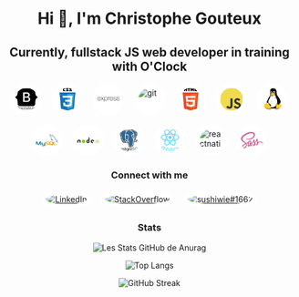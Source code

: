 # <center>Hi 👋, I'm Christophe Gouteux
## <center>Currently, fullstack JS web developer in training with O'Clock


<div class='language_container'>
<img src="https://raw.githubusercontent.com/devicons/devicon/master/icons/bootstrap/bootstrap-plain-wordmark.svg" alt="bootstrap"/>
<img src="https://raw.githubusercontent.com/devicons/devicon/master/icons/css3/css3-original-wordmark.svg" alt="css3"/>
<img src="https://raw.githubusercontent.com/devicons/devicon/master/icons/express/express-original-wordmark.svg" alt="express"/> 
<img src="https://www.vectorlogo.zone/logos/git-scm/git-scm-icon.svg" alt="git"/>
<img src="https://raw.githubusercontent.com/devicons/devicon/master/icons/html5/html5-original-wordmark.svg" alt="html5"/>
<img src="https://raw.githubusercontent.com/devicons/devicon/master/icons/javascript/javascript-original.svg" alt="javascript"/>
<img src="https://raw.githubusercontent.com/devicons/devicon/master/icons/linux/linux-original.svg" alt="linux"/>
<img src="https://raw.githubusercontent.com/devicons/devicon/master/icons/mysql/mysql-original-wordmark.svg" alt="mysql"/>
<img src="https://raw.githubusercontent.com/devicons/devicon/master/icons/nodejs/nodejs-original-wordmark.svg" alt="nodejs"/>
<img src="https://raw.githubusercontent.com/devicons/devicon/master/icons/postgresql/postgresql-original-wordmark.svg" alt="postgresql"/>
<img src="https://raw.githubusercontent.com/devicons/devicon/master/icons/react/react-original-wordmark.svg" alt="react"/>
<img src="https://reactnative.dev/img/header_logo.svg" alt="reactnative"/>
<img src="https://raw.githubusercontent.com/devicons/devicon/master/icons/sass/sass-original.svg" alt="sass"/>
</div>

### <center>Connect with me
<div class='contact_container'>
<a href="https://linkedin.com/in/christophe-gouteux-710033257" target="blank"><img src="https://raw.githubusercontent.com/rahuldkjain/github-profile-readme-generator/master/src/images/icons/Social/linked-in-alt.svg" alt="LinkedIn"/></a>
<a href="https://stackoverflow.com/users/19783117" target="blank"><img src="https://raw.githubusercontent.com/rahuldkjain/github-profile-readme-generator/master/src/images/icons/Social/stack-overflow.svg" alt="StackOverflow"/></a>
<a href="https://discord.gg/sushiwie#1662" target="blank"><img src="https://raw.githubusercontent.com/rahuldkjain/github-profile-readme-generator/master/src/images/icons/Social/discord.svg" alt="sushiwie#1662"/></a>
</div>


### <center>Stats
<div class='stats_container'>

![Les Stats GitHub de Anurag](https://github-readme-stats.vercel.app/api?username=gouteuxchristophe&show_icons=true&theme=radical)

![Top Langs](https://github-readme-stats.vercel.app/api/top-langs/?username=gouteuxchristophe&show_icons=true&theme=radical)

![GitHub Streak](https://github-readme-streak-stats.herokuapp.com?user=gouteuxchristophe&theme=dark&hide_border=true&locale=fr)
</div>

<style>
.language_container, .contact_container {
    display: flex;
    justify-content: center;
    flex-wrap: wrap;
    gap: 1rem;
}
.language_container img, .contact_container img {
    width: 40px;
    height: 40px;
    background-color: white;
    padding: 0.5rem;
    border-radius: 50%
}
.contact_container img {
    width: 40px;
    height: 30px;
}
.stats_container {
    text-align: center
}
</style>